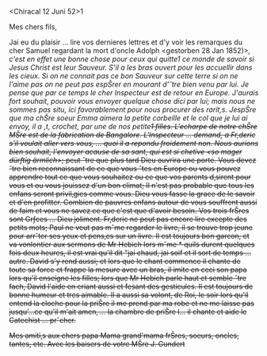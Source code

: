  <Chiracal 12 Juni 52>1

Mes chers fils,

Jai eu du plaisir … lire vos dernieres lettres et d'y voir les remarques du cher Samuel regardant la mort d'oncle Adolph <gestorben 28 Jan 1852)>*, c'est en effet une bonne chose pour ceux qui quitte<nt>1 ce monde de savoir si Jesus Christ est leur Sauveur. S'il a les bras ouvert pour les accuellir dans les cieux. Si on ne connait pas ce bon Sauveur sur cette terre si on ne l'aime pas on ne peut pas espŠrer en mourant d'ˆtre bien venu par lui. 
Je pense que par ce temps le cher Inspecteur est de retour en Europe. 
J'aurais fort souhait‚ pouvoir vous envoyer quelque chose dici par lui; mais nous ne sommes pas situ‚ ici favorablement pour nous procurer des rarit‚s. JespŠre que ma chŠre soeur Emma aimera la petite corbeille et le col que je lui ai envoy‚ il a ‚t‚ crochet‚ par une de nos petite<s>1 filles. L'echarpe de notre chŠre MŠre est de la fabrication de Bangalore. L'Inspecteur … demand‚ a Fr‚deric s'il voulait aller vers vous, … quoi il a repondu froidement non. Nous aurions bien souhait‚ l'envoyer acause de sa sant‚ qui est si chetive <so mager dürftig ärmlich>*; peut ˆtre que plus tard Dieu ouvrira une porte. Vous devez ˆtre bien reconnaissant de ce que vous ˆtes en Europe ou vous pouvez apprendre tout ce que vous souhaitez ou ce que vos parents d‚sirent pour vous et ou vous jouissez d'un bon climat; Il n'est pas probable que tous les enfans seront privil‚gies comme vous. Dieu vous fasse la grace de le savoir et d'en profitter. Combien de pauvres enfans autour de vous souffrent aussi de faim et vous ne savez ce que c'est que d'avoir besoin. Vos trois frŠres sont Grƒces … Dieu joliment. Fr‚deric ne peut pas encore lire excepte des petits mots; Paul ne veut pas mˆme regarder le livre, il se trouve trop jeune pour arrˆter ses yeux et pens‚es sur un livre. Il est toujours bon garcon, et va vonlontier aux sermons de Mr Hebich lors mˆme <obgleich>* quils durent quelques fois deux heures, il est vrai qu'il dit "jai chaud, jai soif et il sort de temps … autre. David s'y rend aussi; et lors que le chant commence il chante de toute sa force et frappe la mesure avec un bras, il imite en ceci son papa lors qu'il enseigne les filles; lors que Mr Hebich parle haut et semble ˆtre fach‚ David l'aide en criant aussi et fesant des gesticules. Il est toujours de bonne humeur et tres aimable. Il a aussi sa volont‚ de Roi, le soir lors qu'il entend la cloche pour la priŠre il me prend par ma robe et ne me laisse pas jusqu'…ce qu'il m'ait amen‚ … la chambre de priŠre l… il chante et aide le Catechist … prˆcher.

Mes amiti‚s aux chers papa Mama grand'mama frŠres, soeurs, oncles, tantes, etc. Avec les baisers de votre MŠre
 J. Gundert

